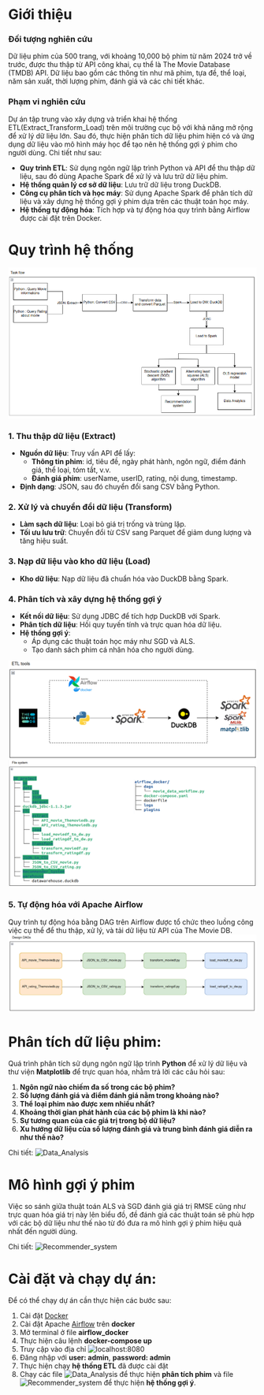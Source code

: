 # Giới thiệu

### Đối tượng nghiên cứu
Dữ liệu phim của 500 trang, với khoảng 10,000 bộ phim từ năm 2024 trở về trước, được thu thập từ API công khai, cụ thể là The Movie Database (TMDB) API. Dữ liệu bao gồm các thông tin như mã phim, tựa đề, thể loại, năm sản xuất, thời lượng phim, đánh giá và các chi tiết khác.

### Phạm vi nghiên cứu
Dự án tập trung vào xây dựng và triển khai hệ thống ETL(Extract_Transform_Load) trên môi trường cục bộ với khả năng mở rộng để xử lý dữ liệu lớn. Sau đó, thực hiện phân tích dữ liệu phim hiện có và ứng dụng dữ liệu vào mô hình máy học để tạo nên hệ thống gợi ý phim cho người dùng. Chi tiết như sau:

- **Quy trình ETL**: Sử dụng ngôn ngữ lập trình Python và API để thu thập dữ liệu, sau đó dùng Apache Spark để xử lý và lưu trữ dữ liệu phim.
- **Hệ thống quản lý cơ sở dữ liệu**: Lưu trữ dữ liệu trong DuckDB.
- **Công cụ phân tích và học máy**: Sử dụng Apache Spark để phân tích dữ liệu và xây dựng hệ thống gợi ý phim dựa trên các thuật toán học máy.
- **Hệ thống tự động hóa**: Tích hợp và tự động hóa quy trình bằng Airflow được cài đặt trên Docker.

# Quy trình hệ thống
<img src="image/taskflow.png" alt="Task Flow">

### 1. Thu thập dữ liệu (Extract)
- **Nguồn dữ liệu**: Truy vấn API để lấy:
  - **Thông tin phim**: id, tiêu đề, ngày phát hành, ngôn ngữ, điểm đánh giá, thể loại, tóm tắt, v.v.
  - **Đánh giá phim**: userName, userID, rating, nội dung, timestamp.
- **Định dạng**: JSON, sau đó chuyển đổi sang CSV bằng Python.

### 2. Xử lý và chuyển đổi dữ liệu (Transform)
- **Làm sạch dữ liệu**: Loại bỏ giá trị trống và trùng lặp.
- **Tối ưu lưu trữ**: Chuyển đổi từ CSV sang Parquet để giảm dung lượng và tăng hiệu suất.

### 3. Nạp dữ liệu vào kho dữ liệu (Load)
- **Kho dữ liệu**: Nạp dữ liệu đã chuẩn hóa vào DuckDB bằng Spark.

### 4. Phân tích và xây dựng hệ thống gợi ý
- **Kết nối dữ liệu**: Sử dụng JDBC để tích hợp DuckDB với Spark.
- **Phân tích dữ liệu**: Hồi quy tuyến tính và trực quan hóa dữ liệu.
- **Hệ thống gợi ý**:
  - Áp dụng các thuật toán học máy như SGD và ALS.
  - Tạo danh sách phim cá nhân hóa cho người dùng.
<img src="image/etl_tools.png" alt="ETL tools">
<img src="image/file_system.png" alt="File system">

### 5.  Tự động hóa với Apache Airflow
Quy trình tự động hóa bằng DAG trên Airflow được tổ chức theo luồng công việc cụ thể để thu thập, xử lý, và tải dữ liệu từ API của The Movie DB.
<img src="image/DAGs.png" alt="DAGs Design">

# Phân tích dữ liệu phim:
Quá trình phân tích sử dụng ngôn ngữ lập trình **Python** để xử lý dữ liệu và thư viện **Matplotlib** để trực quan hóa, nhằm trả lời các câu hỏi sau:
1. **Ngôn ngữ nào chiếm đa số trong các bộ phim?**
2. **Số lượng đánh giá và điểm đánh giá nằm trong khoảng nào?**
3. **Thể loại phim nào được xem nhiều nhất?**
4. **Khoảng thời gian phát hành của các bộ phim là khi nào?**
5. **Sự tương quan của các giá trị trong bộ dữ liệu?**
6. **Xu hướng dữ liệu của số lượng đánh giá và trung bình đánh giá diễn ra như thế nào?** 

Chi tiết: ![Data_Analysis](DE_project/DA/DataAnalysis.ipynb)

# Mô hình gợi ý phim
Việc so sánh giữa thuật toán ALS và SGD đánh giá giá trị RMSE cũng như trực quan hóa giá trị này lên biểu đồ, đề đánh giá các thuật toán sẽ phù hợp với các bộ dữ liệu như thế nào từ đó đưa ra mô hình gợi ý phim hiệu quả nhất đến người dùng. 

Chi tiết: ![Recommender_system](DE_project/Recommender_System/ML_Recommender_System.ipynb)

# Cài đặt và chạy dự án:
Để có thể chạy dự án cần thực hiện các bước sau:
1. Cài đặt [Docker](https://docs.docker.com/engine/install/)
2. Cài đặt Apache [Airflow](https://airflow.apache.org/docs/apache-airflow/stable/howto/docker-compose/index.html) trên **docker**
3. Mở terminal ở file **airflow_docker**
4. Thực hiện câu lệnh **docker-compose up**
5. Truy cập vào địa chỉ ![**localhost:8080**](http://localhost:8080/home)
6. Đăng nhập với **user: admin**, **password: admin**
7. Thực hiện chạy **hệ thống ETL** đã được cài đặt
8. Chạy các file ![Data_Analysis](DE_project/DA/DataAnalysis.ipynb) để thực hiện **phân tích phim** và file ![Recommender_system](DE_project/Recommender_System/ML_Recommender_System.ipynb) để thực hiện **hệ thống gợi ý**.



